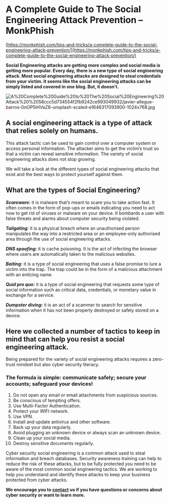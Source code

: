 # A Complete Guide to The Social Engineering Attack Prevention – MonkPhish

[https://monkphish.com/tips-and-tricks/a-complete-guide-to-the-social-engineering-attack-prevention/](https://monkphish.com/tips-and-tricks/a-complete-guide-to-the-social-engineering-attack-prevention/)

**Social Engineering attacks are getting more complex and social media is getting more popular. Every day, there is a new type of social engineering attack. Most social engineering attacks are designed to steal credentials from your victim. It seems like the social engineering attacks can be simply listed and covered in one blog. But, it doesn’t.**

![A%20Complete%20Guide%20to%20The%20Social%20Engineering%20Attack%20%2058ccc5d734554f2fb9242ce993049932/javier-allegue-barros-0nOP5iHVaZ8-unsplash-scaled-e1646317093900-1024x768.jpg](A%20Complete%20Guide%20to%20The%20Social%20Engineering%20Attack%20%2058ccc5d734554f2fb9242ce993049932/javier-allegue-barros-0nOP5iHVaZ8-unsplash-scaled-e1646317093900-1024x768.jpg)

## A social engineering attack is a type of attack that relies solely on humans.

This attack tactic can be used to gain control over a computer system or access personal information. The attacker aims to get the victim’s trust so that a victim can reveal sensitive information. The variety of social engineering attacks does not stop growing.

We will take a look at the different types of social engineering attacks that exist and the best ways to protect yourself against them.

## What are the types of Social Engineering?

***Scareware:*** it is malware that’s meant to scare you to take action fast. It often comes in the form of pop-ups or emails indicating you need to act now to get rid of viruses or malware on your device. It bombards a user with false threats and alarms about computer security being violated.

***Tailgating***: it is a physical breach where an unauthorised person manipulates the way into a restricted area or an employee-only authorised area through the use of social engineering attacks.

***DNS spoofing:*** it is cache poisoning. It is the act of infecting the browser where users are automatically taken to the malicious websites.

***Baiting:*** it is a type of social engineering that uses a false promise to lure a victim into the trap. The trap could be in the form of a malicious attachment with an enticing name.

***Quid pro quo:*** it is a type of social engineering that requests some type of social information such as critical data, credentials, or monetary value in exchange for a service.

***Dumpster diving:*** it is an act of a scammer to search for sensitive information when it has not been properly destroyed or safely stored on a device.

## Here we collected a number of tactics to keep in mind that can help you resist a social engineering attack.

Being prepared for the variety of social engineering attacks requires a zero-trust mindset but also cyber security literacy.

### The formula is simple: communicate safely; secure your accounts; safeguard your devices!

1. Do not open any email or email attachments from suspicious sources.
2. Be conscious of tempting offers.
3. Use Multi-Factor Authentication.
4. Protect your WIFI network.
5. Use VPN.
6. Install and update antivirus and other software.
7. Back up your data regularly.
8. Avoid plugging an unknown device or always scan an unknown device.
9. Clean up your social media.
10. Destroy sensitive documents regularly.

Cyber security social engineering is a common attack used to steal information and breach databases. Security awareness training can help to reduce the risk of these attacks, but to be fully protected you need to be aware of the most common social engineering tactics. We are working to help you understand and identify these attacks to keep your business protected from cyber attacks.

**We encourage you to [contact](https://monkphish.com/contact/) us if you have questions or concerns about cyber security or want to learn more.**